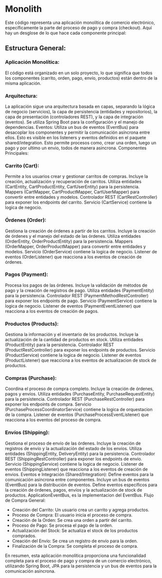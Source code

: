 # Monolith

Este código representa una aplicación monolítica de comercio electrónico, específicamente la parte del proceso de pago y compra (checkout). Aquí hay un desglose de lo que hace cada componente principal:

## Estructura General:

### Aplicación Monolítica:
El código está organizado en un solo proyecto, lo que significa que todos los componentes (carrito, orden, pago, envío, productos) están dentro de la misma aplicación.

### Arquitectura:
La aplicación sigue una arquitectura basada en capas, separando la lógica de negocio (servicios), la capa de persistencia (entidades y repositorios), la capa de presentación (controladores REST), y la capa de integración (eventos).
Se utiliza Spring Boot para la configuración y el manejo de dependencias.
Eventos:
Utiliza un bus de eventos (EventBus) para desacoplar los componentes y permitir la comunicación asíncrona entre ellos. Esto es visible en los listeners y eventos definidos en el paquete shared/integration.
Esto permite procesos como, crear una orden, luego un pago y por ultimo un envio, todos de manera asincrona.
Componentes Principales:

### Carrito (Cart):
Permite a los usuarios crear y gestionar carritos de compras.
Incluye la creación, actualización y recuperación de carritos.
Utiliza entidades (CartEntity, CartProductEntity, CartUserEntity) para la persistencia.
Mappers (CartMapper, CartProductMapper, CartUserMapper) para convertir entre entidades y modelos.
Controlador REST (CartRestController) para exponer los endpoints del carrito.
Servicio (CartService) contiene la logica de negocio.
### Órdenes (Order):
Gestiona la creación de órdenes a partir de los carritos.
Incluye la creación de órdenes y el manejo del estado de las órdenes.
Utiliza entidades (OrderEntity, OrderProductEntity) para la persistencia.
Mappers (OrderMapper, OrderProductMapper) para convertir entre entidades y modelos.
Servicio (OrderService) contiene la logica de negocio.
Listener de eventos (OrderListener) que reacciona a los eventos de creación de órdenes.
### Pagos (Payment):
Procesa los pagos de las órdenes.
Incluye la validación de métodos de pago y la creación de registros de pago.
Utiliza entidades (PaymentEntity) para la persistencia.
Controlador REST (PaymentMethodRestController) para exponer los endpoints de pago.
Servicio (PaymentService) contiene la logica de negocio.
Listener de eventos (PaymentEventListener) que reacciona a los eventos de creación de pagos.
### Productos (Products):
Gestiona la información y el inventario de los productos.
Incluye la actualización de la cantidad de productos en stock.
Utiliza entidades (ProductEntity) para la persistencia.
Controlador REST (ProductRestController) para exponer los endpoints de productos.
Servicio (ProductService) contiene la logica de negocio.
Listener de eventos (ProductListener) que reacciona a los eventos de actualizacion de stock de productos.
### Compras (Purchase):
Coordina el proceso de compra completo.
Incluye la creación de órdenes, pagos y envíos.
Utiliza entidades (PurchaseEntity, PurchaseRequestEntity) para la persistencia.
Controlador REST (PurchaseRestController) para exponer los endpoints de compra.
Servicio (PurchaseProcessCoordinatorService) contiene la logica de orquestacion de la compra.
Listener de eventos (PurchaseProcessEventListener) que reacciona a los eventos del proceso de compra.
### Envíos (Shipping):
Gestiona el proceso de envío de las órdenes.
Incluye la creación de registros de envío y la actualización del estado de los envíos.
Utiliza entidades (ShippingEntity, DeliveryEntity) para la persistencia.
Controlador REST (ShippingRestController) para exponer los endpoints de envío.
Servicio (ShippingService) contiene la logica de negocio.
Listener de eventos (ShippingListener) que reacciona a los eventos de creación de envios.
Eventos e Integración (Shared/Integration):
Define eventos para la comunicación asíncrona entre componentes.
Incluye un bus de eventos (EventBus) para la distribución de eventos.
Define eventos específicos para la creación de órdenes, pagos, envíos y la actualización de stock de productos.
ApplicationEventBus, es la implementacion del EventBus.
Flujo de Compra General:

- Creación del Carrito: Un usuario crea un carrito y agrega productos.
- Proceso de Compra: El usuario inicia el proceso de compra.
- Creación de la Orden: Se crea una orden a partir del carrito.
- Proceso de Pago: Se procesa el pago de la orden.
- Actualización del Stock: Se actualiza el stock de los productos comprados.
- Creación del Envío: Se crea un registro de envío para la orden.
- Finalización de la Compra: Se completa el proceso de compra.

En resumen, esta aplicación monolítica proporciona una funcionalidad completa para el proceso de pago y compra de un comercio electrónico, utilizando Spring Boot, JPA para la persistencia y un bus de eventos para la comunicación asíncrona.